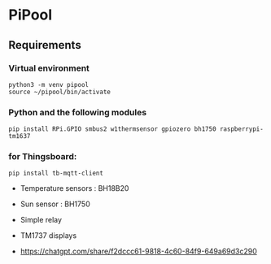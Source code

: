 # PiPool
## Requirements

### Virtual environment
```
python3 -m venv pipool
source ~/pipool/bin/activate
```

### Python and the following modules
```
pip install RPi.GPIO smbus2 w1thermsensor gpiozero bh1750 raspberrypi-tm1637
```

### for Thingsboard:
```
pip install tb-mqtt-client
```

- Temperature sensors : BH18B20
- Sun sensor : BH1750
- Simple relay
- TM1737 displays

- https://chatgpt.com/share/f2dccc61-9818-4c60-84f9-649a69d3c290
